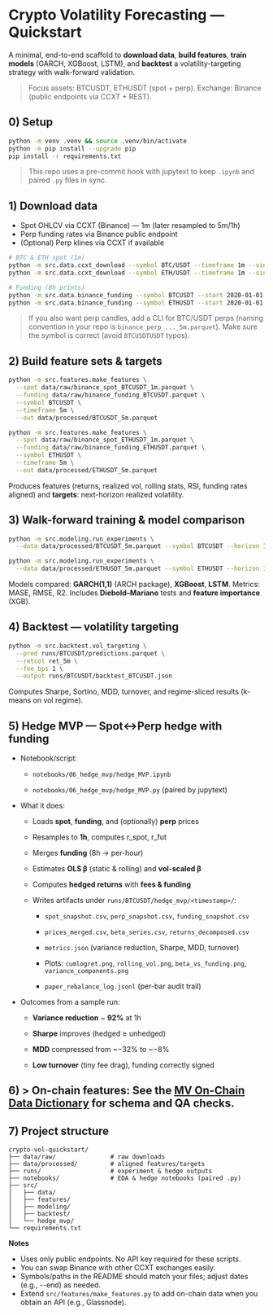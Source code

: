 # Crypto Volatility Forecasting — Quickstart

A minimal, end-to-end scaffold to **download data**, **build features**, **train models** (GARCH, XGBoost, LSTM), and **backtest** a volatility-targeting strategy with walk-forward validation.

> Focus assets: BTCUSDT, ETHUSDT (spot + perp). Exchange: Binance (public endpoints via CCXT + REST).

## 0) Setup

```bash
python -m venv .venv && source .venv/bin/activate
python -m pip install --upgrade pip
pip install -r requirements.txt
```
> This repo uses a pre-commit hook with jupytext to keep ```.ipynb``` and paired ```.py``` files in sync.

## 1) Download data

- Spot OHLCV via CCXT (Binance) — 1m (later resampled to 5m/1h)
- Perp funding rates via Binance public endpoint
- (Optional) Perp klines via CCXT if available

```bash
# BTC & ETH spot (1m)
python -m src.data.ccxt_download --symbol BTC/USDT --timeframe 1m --since 2020-01-01 --limit 1000 --out data/raw/binance_spot_BTCUSDT_1m.parquet
python -m src.data.ccxt_download --symbol ETH/USDT --timeframe 1m --since 2020-01-01 --limit 1000 --out data/raw/binance_spot_ETHUSDT_1m.parquet

# Funding (8h prints)
python -m src.data.binance_funding --symbol BTCUSDT --start 2020-01-01 --end 2025-09-19 --out data/raw/binance_funding_BTCUSDT.parquet
python -m src.data.binance_funding --symbol ETHUSDT --start 2020-01-01 --end 2025-09-19 --out data/raw/binance_funding_ETHUSDT.parquet
```
> If you also want perp candles, add a CLI for BTC/USDT perps (naming convention in your repo is `binance_perp_..._5m.parquet`). Make sure the symbol is correct (avoid `BTCUSDTUSDT` typos).

## 2) Build feature sets & targets

```bash
python -m src.features.make_features \
  --spot data/raw/binance_spot_BTCUSDT_1m.parquet \
  --funding data/raw/binance_funding_BTCUSDT.parquet \
  --symbol BTCUSDT \
  --timeframe 5m \
  --out data/processed/BTCUSDT_5m.parquet

python -m src.features.make_features \
  --spot data/raw/binance_spot_ETHUSDT_1m.parquet \
  --funding data/raw/binance_funding_ETHUSDT.parquet \
  --symbol ETHUSDT \
  --timeframe 5m \
  --out data/processed/ETHUSDT_5m.parquet
```

Produces features (returns, realized vol, rolling stats, RSI, funding rates aligned) and **targets**: next-horizon realized volatility.

## 3) Walk-forward training & model comparison

```bash
python -m src.modeling.run_experiments \
  --data data/processed/BTCUSDT_5m.parquet --symbol BTCUSDT --horizon 12 --output runs/BTCUSDT

python -m src.modeling.run_experiments \
  --data data/processed/ETHUSDT_5m.parquet --symbol ETHUSDT --horizon 12 --output runs/ETHUSDT
```

Models compared: **GARCH(1,1)** (ARCH package), **XGBoost**, **LSTM**. Metrics: MASE, RMSE, R2. Includes **Diebold–Mariano** tests and **feature importance** (XGB).

## 4) Backtest — volatility targeting

```bash
python -m src.backtest.vol_targeting \
  --pred runs/BTCUSDT/predictions.parquet \
  --retcol ret_5m \
  --fee_bps 1 \
  --output runs/BTCUSDT/backtest_BTCUSDT.json
```

Computes Sharpe, Sortino, MDD, turnover, and regime-sliced results (k-means on vol regime).

## 5) Hedge MVP — Spot↔Perp hedge with funding

*   Notebook/script:
    
    *   `notebooks/06_hedge_mvp/hedge_MVP.ipynb`
        
    *   `notebooks/06_hedge_mvp/hedge_MVP.py` (paired by jupytext)
        
*   What it does:
    
    *   Loads **spot**, **funding**, and (optionally) **perp** prices
        
    *   Resamples to **1h**, computes r_spot, r_fut
        
    *   Merges **funding** (8h → per-hour)
        
    *   Estimates **OLS β** (static & rolling) and **vol-scaled β**
        
    *   Computes **hedged returns** with **fees & funding**
        
    *   Writes artifacts under `runs/BTCUSDT/hedge_mvp/<timestamp>/`:
        
        *   `spot_snapshot.csv`, `perp_snapshot.csv`, `funding_snapshot.csv`
            
        *   `prices_merged.csv`, `beta_series.csv`, `returns_decomposed.csv`
            
        *   `metrics.json` (variance reduction, Sharpe, MDD, turnover)
            
        *   Plots: `cumlogret.png`, `rolling_vol.png`, `beta_vs_funding.png`, `variance_components.png`
            
        *   `paper_rebalance_log.jsonl` (per-bar audit trail)
            
*   Outcomes from a sample run:
    
    *   **Variance reduction** ~ **92%** at 1h
        
    *   **Sharpe** improves (hedged ≥ unhedged)
        
    *   **MDD** compressed from ~−32% to ~−8%
        
    *   **Low turnover** (tiny fee drag), funding correctly signed


## 6) > **On-chain features:** See the **[MV On-Chain Data Dictionary](data/processed/onchain/README.md)** for schema and QA checks.


## 7) Project structure

```
crypto-vol-quickstart/
├── data/raw/               # raw downloads
├── data/processed/         # aligned features/targets
├── runs/                   # experiment & hedge outputs
├── notebooks/              # EDA & hedge notebooks (paired .py)
├── src/
│   ├── data/
│   ├── features/
│   ├── modeling/
│   ├── backtest/
│   └── hedge_mvp/
└── requirements.txt
```

**Notes**
- Uses only public endpoints. No API key required for these scripts.
- You can swap Binance with other CCXT exchanges easily.
- Symbols/paths in the README should match your files; adjust dates (e.g., --end) as needed.
- Extend `src/features/make_features.py` to add on-chain data when you obtain an API (e.g., Glassnode).

